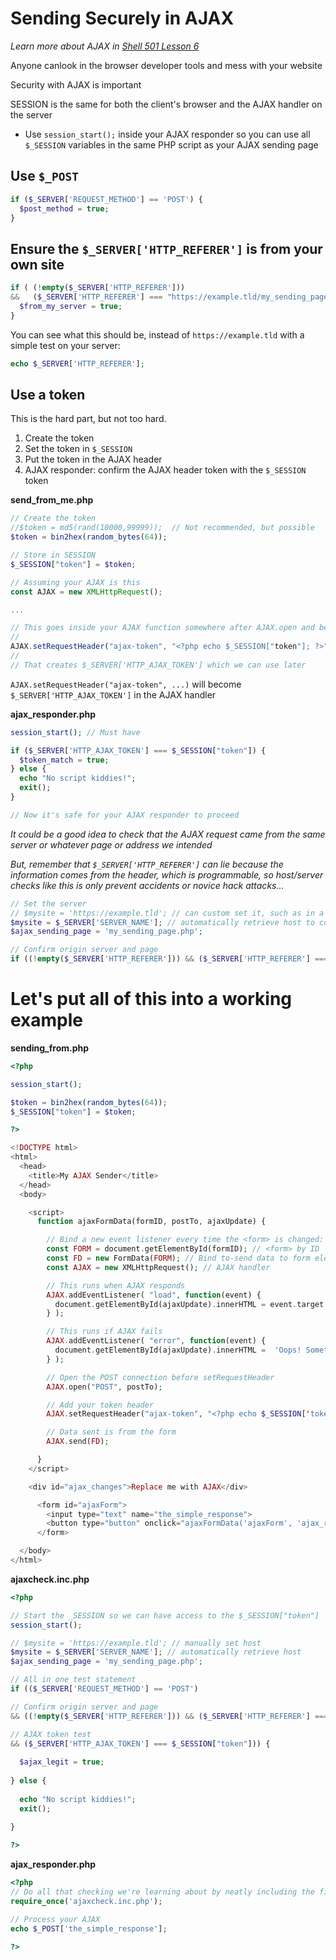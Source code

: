 # Sending Securely in AJAX

*Learn more about AJAX in [Shell 501 Lesson 6](https://github.com/inkVerb/vip/blob/master/501/Lesson-06.md)*

Anyone canlook in the browser developer tools and mess with your website

Security with AJAX is important

SESSION is the same for both the client's browser and the AJAX handler on the server

- Use `session_start();` inside your AJAX responder so you can use all `$_SESSION` variables in the same PHP script as your AJAX sending page

## Use `$_POST`

```php
if ($_SERVER['REQUEST_METHOD'] == 'POST') {
  $post_method = true;
}
```

## Ensure the `$_SERVER['HTTP_REFERER']` is from your own site

```php
if ( (!empty($_SERVER['HTTP_REFERER']))
&&   ($_SERVER['HTTP_REFERER'] === "https://example.tld/my_sending_page.php") ) {
  $from_my_server = true;
} 
```

You can see what this should be, instead of `https://example.tld` with a simple test on your server:

```php
echo $_SERVER['HTTP_REFERER'];
```

## Use a token
This is the hard part, but not too hard.

1. Create the token
2. Set the token in `$_SESSION`
3. Put the token in the AJAX header
4. AJAX responder: confirm the AJAX header token with the `$_SESSION` token

**send_from_me.php**

```php
// Create the token
//$token = md5(rand(10000,99999));  // Not recommended, but possible
$token = bin2hex(random_bytes(64));

// Store in SESSION
$_SESSION["token"] = $token;
```

```js
// Assuming your AJAX is this
const AJAX = new XMLHttpRequest();

...

// This goes inside your AJAX function somewhere after AJAX.open and before AJAX.send
//
AJAX.setRequestHeader("ajax-token", "<?php echo $_SESSION["token"]; ?>");
//
// That creates $_SERVER['HTTP_AJAX_TOKEN'] which we can use later
```

`AJAX.setRequestHeader("ajax-token", ...)` will become `$_SERVER['HTTP_AJAX_TOKEN']` in the AJAX handler

**ajax_responder.php**

```php
session_start(); // Must have

if ($_SERVER['HTTP_AJAX_TOKEN'] === $_SESSION["token"]) {
  $token_match = true;
} else {
  echo "No script kiddies!";
  exit();
}

// Now it's safe for your AJAX responder to proceed
```

*It could be a good idea to check that the AJAX request came from the same server or whatever page or address we intended*

*But, remember that `$_SERVER['HTTP_REFERER']` can lie because the information comes from the header, which is programmable, so host/server checks like this is only prevent accidents or novice hack attacks...*

```php
// Set the server
// $mysite = 'https://example.tld'; // can custom set it, such as in a config or database
$mysite = $_SERVER['SERVER_NAME']; // automatically retrieve host to confirm origin is from the same web server
$ajax_sending_page = 'my_sending_page.php';

// Confirm origin server and page
if ((!empty($_SERVER['HTTP_REFERER'])) && ($_SERVER['HTTP_REFERER'] === "$mysite/$ajax_sending_page")) {...}
```

# Let's put all of this into a working example

**sending_from.php**

```php
<?php

session_start();

$token = bin2hex(random_bytes(64));
$_SESSION["token"] = $token;

?>

<!DOCTYPE html>
<html>
  <head>
    <title>My AJAX Sender</title>
  </head>
  <body>

    <script>
      function ajaxFormData(formID, postTo, ajaxUpdate) {

        // Bind a new event listener every time the <form> is changed:
        const FORM = document.getElementById(formID); // <form> by ID
        const FD = new FormData(FORM); // Bind to-send data to form element
        const AJAX = new XMLHttpRequest(); // AJAX handler

        // This runs when AJAX responds
        AJAX.addEventListener( "load", function(event) {
          document.getElementById(ajaxUpdate).innerHTML = event.target.responseText;
        } );

        // This runs if AJAX fails
        AJAX.addEventListener( "error", function(event) {
          document.getElementById(ajaxUpdate).innerHTML =  'Oops! Something went wrong.';
        } );

        // Open the POST connection before setRequestHeader
        AJAX.open("POST", postTo);

        // Add your token header
        AJAX.setRequestHeader("ajax-token", "<?php echo $_SESSION['token']; ?>");

        // Data sent is from the form
        AJAX.send(FD);

      }
    </script>

    <div id="ajax_changes">Replace me with AJAX</div>

      <form id="ajaxForm">
        <input type="text" name="the_simple_response">
        <button type="button" onclick="ajaxFormData('ajaxForm', 'ajax_responder.php', 'ajax_changes');">Send my Secure AJAX</button>
      </form>

  </body>
</html>
```

**ajaxcheck.inc.php**

```php
<?php

// Start the _SESSION so we can have access to the $_SESSION["token"]
session_start();

// $mysite = 'https://example.tld'; // manually set host
$mysite = $_SERVER['SERVER_NAME']; // automatically retrieve host
$ajax_sending_page = 'my_sending_page.php';

// All in one test statement
if (($_SERVER['REQUEST_METHOD'] == 'POST')

// Confirm origin server and page
&& ((!empty($_SERVER['HTTP_REFERER'])) && ($_SERVER['HTTP_REFERER'] === "$mysite/$ajax_sending_page"))

// AJAX token test
&& ($_SERVER['HTTP_AJAX_TOKEN'] === $_SESSION["token"])) {
  
  $ajax_legit = true;
  
} else {
  
  echo "No script kiddies!";
  exit();
  
}

?>
```

**ajax_responder.php**

```php
<?php
// Do all that checking we're learning about by neatly including the file above
require_once('ajaxcheck.inc.php');

// Process your AJAX
echo $_POST['the_simple_response'];

?>
```

